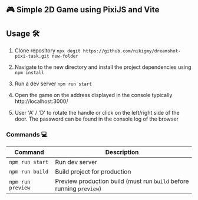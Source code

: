 ## 🎮 Simple 2D Game using PixiJS and Vite

## Usage 🛠️

1. Clone repository `npx degit https://github.com/nikigmy/dreamshot-pixi-task.git new-folder`

2. Navigate to the new directory and install the project dependencies using `npm install`

3. Run a dev server `npm run start`

4. Open the game on the address displayed in the console typically http://localhost:3000/

5. User 'A' / 'D' to rotate the handle or click on the left/right side of the door. The password can be found in the console log of the browser

### Commands 💻

| Command           | Description                                                          |
| ----------------- | -------------------------------------------------------------------- |
| `npm run start`   | Run dev server                                                       |
| `npm run build`   | Build project for production                                         |
| `npm run preview` | Preview production build (must run `build` before running `preview`) |